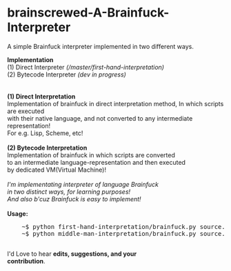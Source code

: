 # brainscrewed-A-Brainfuck-Interpreter
A simple Brainfuck interpreter implemented in two different ways.  <br/>

<strong>Implementation </strong>  <br/>
(1) Direct Interpreter  <i>(/master/first-hand-interpretation)</i>   <br/>
(2) Bytecode Interpreter  <i>(dev in progress)</i>              <br/>
<br/>
<br/>
<strong>(1) Direct Interpretation  </strong>   <br/>
Implementation of brainfuck in direct interpretation method, In which scripts are executed   <br/>
with their native language, and not converted to any intermediate representation!  <br/>
For e.g. Lisp, Scheme, etc!   <br/>
<br/>
<strong>(2) Bytecode Interpretation   </strong><br/>
Implementation of brainfuck in which scripts are converted    <br/>
to an intermediate language-representation and then executed    <br/>
by dedicated VM(Virtual Machine)!     <br/>
<br/>
<i>I'm implementating interpreter of language Brainfuck    <br/>
in two distinct ways, for learning purposes!    <br/>
And also b'cuz Brainfuck is easy to implement!     </i><br/>
<br/>
<strong>Usage:</strong> <br/>
<pre>
    ~$ python first-hand-interpretation/brainfuck.py source.bf
    ~$ python middle-man-interpretation/brainfuck.py source.bf
    
</pre>

I'd Love to hear <b>edits, suggestions, and your   <br/>
contribution</b>.  <br/>

